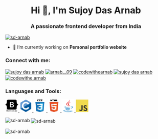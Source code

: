 <h1 align="center">Hi 👋, I'm Sujoy Das Arnab</h1>
<h3 align="center">A passionate frontend developer from India</h3>

<p align="left"> <a href="https://github.com/ryo-ma/github-profile-trophy"><img src="https://github-profile-trophy.vercel.app/?username=sd-arnab" alt="sd-arnab" /></a> </p>

- 🔭 I’m currently working on **Personal portfolio website**

<h3 align="left">Connect with me:</h3>
<p align="left">
<a href="https://fb.com/sujoy das arnab" target="blank"><img align="center" src="https://raw.githubusercontent.com/rahuldkjain/github-profile-readme-generator/master/src/images/icons/Social/facebook.svg" alt="sujoy das arnab" height="30" width="40" /></a>
<a href="https://instagram.com/arnab__09" target="blank"><img align="center" src="https://raw.githubusercontent.com/rahuldkjain/github-profile-readme-generator/master/src/images/icons/Social/instagram.svg" alt="arnab__09" height="30" width="40" /></a>
<a href="https://www.codechef.com/users/codewithearnab" target="blank"><img align="center" src="https://cdn.jsdelivr.net/npm/simple-icons@3.1.0/icons/codechef.svg" alt="codewithearnab" height="30" width="40" /></a>
<a href="https://www.hackerrank.com/sujoy das arnab" target="blank"><img align="center" src="https://raw.githubusercontent.com/rahuldkjain/github-profile-readme-generator/master/src/images/icons/Social/hackerrank.svg" alt="sujoy das arnab" height="30" width="40" /></a>
<a href="https://codeforces.com/profile/codewithe.arnab" target="blank"><img align="center" src="https://raw.githubusercontent.com/rahuldkjain/github-profile-readme-generator/master/src/images/icons/Social/codeforces.svg" alt="codewithe.arnab" height="30" width="40" /></a>
</p>

<h3 align="left">Languages and Tools:</h3>
<p align="left"> <a href="https://getbootstrap.com" target="_blank" rel="noreferrer"> <img src="https://raw.githubusercontent.com/devicons/devicon/master/icons/bootstrap/bootstrap-plain-wordmark.svg" alt="bootstrap" width="40" height="40"/> </a> <a href="https://www.cprogramming.com/" target="_blank" rel="noreferrer"> <img src="https://raw.githubusercontent.com/devicons/devicon/master/icons/c/c-original.svg" alt="c" width="40" height="40"/> </a> <a href="https://www.w3schools.com/css/" target="_blank" rel="noreferrer"> <img src="https://raw.githubusercontent.com/devicons/devicon/master/icons/css3/css3-original-wordmark.svg" alt="css3" width="40" height="40"/> </a> <a href="https://www.w3.org/html/" target="_blank" rel="noreferrer"> <img src="https://raw.githubusercontent.com/devicons/devicon/master/icons/html5/html5-original-wordmark.svg" alt="html5" width="40" height="40"/> </a> <a href="https://www.java.com" target="_blank" rel="noreferrer"> <img src="https://raw.githubusercontent.com/devicons/devicon/master/icons/java/java-original.svg" alt="java" width="40" height="40"/> </a> <a href="https://developer.mozilla.org/en-US/docs/Web/JavaScript" target="_blank" rel="noreferrer"> <img src="https://raw.githubusercontent.com/devicons/devicon/master/icons/javascript/javascript-original.svg" alt="javascript" width="40" height="40"/> </a> </p>

<p><img align="left" src="https://github-readme-stats.vercel.app/api/top-langs?username=sd-arnab&show_icons=true&locale=en&layout=compact" alt="sd-arnab" /></p>

<p>&nbsp;<img align="center" src="https://github-readme-stats.vercel.app/api?username=sd-arnab&show_icons=true&locale=en" alt="sd-arnab" /></p>

<p><img align="center" src="https://github-readme-streak-stats.herokuapp.com/?user=sd-arnab&" alt="sd-arnab" /></p>
